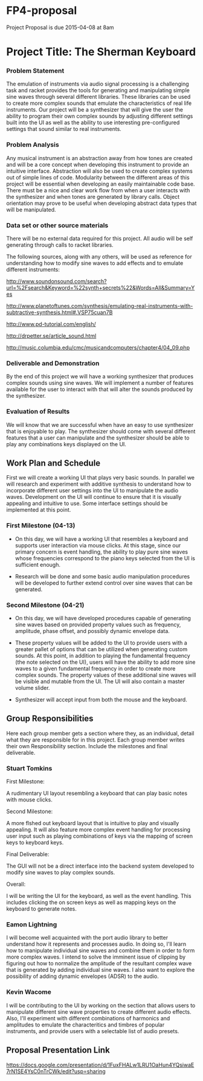 # FP4-proposal
Project Proposal is due 2015-04-08 at 8am

# Project Title: The Sherman Keyboard
### Problem Statement
The emulation of instruments via audio signal processing is a challenging task and racket provides the tools for generating and manipulating simple sine waves through several different libraries. These libraries can be used to create more complex sounds that emulate the characteristics of real life instruments. Our project will be a synthesizer that will give the user the ability to program their own complex sounds by adjusting different settings built into the UI as well as the ability to use interesting pre-configured settings that sound similar to real instruments.

### Problem Analysis
Any musical instrument is an abstraction away from how tones are created and will be a core concept when developing this instrument to provide an intuitive interface. Abstraction will also be used to create complex systems out of simple lines of code. Modularity between the different areas of this project will be essential when developing an easily maintainable code base. There must be a nice and clear work flow from when a user interacts with the synthesizer and when tones are generated by library calls. Object orientation may prove to be useful when developing abstract data types that will be manipulated.

### Data set or other source materials
There will be no external data required for this project. All audio will be self generating through calls to racket libraries.

The following sources, along with any others, will be used as reference for understanding how to modify sine waves to add effects and to emulate different instruments:

http://www.soundonsound.com/search?url=%2Fsearch&Keyword=%22synth+secrets%22&Words=All&Summary=Yes

http://www.planetoftunes.com/synthesis/emulating-real-instruments-with-subtractive-synthesis.html#.VSP75cuan7B

http://www.pd-tutorial.com/english/

http://drpetter.se/article_sound.html

http://music.columbia.edu/cmc/musicandcomputers/chapter4/04_09.php

### Deliverable and Demonstration
By the end of this project we will have a working synthesizer that produces complex sounds using sine waves. We will implement a number of features available for the user to interact with that will alter the sounds produced by the synthesizer.

### Evaluation of Results
We will know that we are successful when have an easy to use synthesizer that is enjoyable to play. The synthesizer should come with several different features that a user can manipulate and the synthesizer should be able to play any combinations keys displayed on the UI.

## Work Plan and Schedule
First we will create a working UI that plays very basic sounds. In parallel we will research and experiment with additive synthesis to understand how to incorporate different user settings into the UI to manipulate the audio waves. Development on the UI will continue to ensure that it is visually appealing and intuitive to use. Some interface settings should be implemented at this point.  

### First Milestone (04-13)
- On this day, we will have a working UI that resembles a keyboard and supports user interaction via mouse clicks. At this stage, since our primary concern is event handling, the ability to play pure sine waves whose frequencies correspond to the piano keys selected from the UI is sufficient enough. 

- Research will be done and some basic audio manipulation procedures will be developed to further extend control over sine waves that can be generated. 

### Second Milestone (04-21)
- On this day, we will have developed procedures capable of generating sine waves based on provided property values such as frequency, amplitude, phase offset, and possibly dynamic envelope data. 

- These property values will be added to the UI to provide users with a greater pallet of options that can be utilized when generating custom sounds. At this point, in addition to playing the fundamental frequency (the note selected on the UI), users will have the ability to add more sine waves to a given fundamental frequency in order to create more complex sounds. The property values of these additional sine waves will be visible and mutable from the UI. The UI will also contain a master volume slider. 

- Synthesizer will accept input from both the mouse and the keyboard.

## Group Responsibilities
Here each group member gets a section where they, as an individual, detail what they are responsible for in this
project. Each group member writes their own Responsibility section. Include the milestones and final deliverable.

### Stuart Tomkins
First Milestone:

A rudimentary UI layout resembling a keyboard that can play basic notes with mouse clicks.

Second Milestone:

A more flshed out keyboard layout that is intuitive to play and visually appealing. It will also feature more complex event handling for processing user input such as playing combinations of keys via the mapping of screen keys to keyboard keys.

Final Deliverable:

The GUI will not be a direct interface into the backend system developed to modify sine waves to play complex sounds.

Overall:

I will be writing the UI for the keyboard, as well as the event handling. This includes clicking the on screen keys
as well as mapping keys on the keyboard to generate notes. 

### Eamon Lightning
I will become well acquainted with the port audio library to better understand how it represents and processes audio. In doing so, I'll learn how to manipulate individual sine waves and combine them in order to form more complex waves. I intend to solve the imminent issue of clipping by figuring out how to normalize the amplitude of the resultant complex wave that is generated by adding individual sine waves. I also want to explore the possibility of adding dynamic envelopes (ADSR) to the audio. 

### Kevin Wacome 
I will be contributing to the UI by working on the section that allows users to manipulate different sine wave properties to create different audio effects. Also, I'll experiment with different combinations of harmonics and amplitudes to emulate the characteritics and timbres of popular instruments, and provide users with a selectable list of audio presets. 

## Proposal Presentation Link

https://docs.google.com/presentation/d/1FuxFHALw1LRU1OaHun4YQsiwaE7rN1SE4YsC0nTrCWk/edit?usp=sharing

<!-- Links -->
[piazza]: https://piazza.com/class/i55is8xqqwhmr?cid=453
[markdown]: https://help.github.com/articles/markdown-basics/
